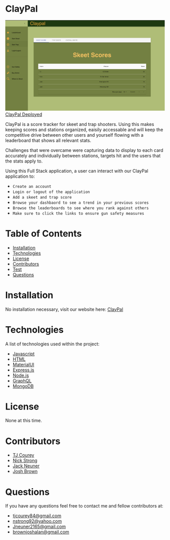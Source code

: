 # ClayPal

![Screenshot](client/src/components/img/cpscreenshoot.png)
[ClayPal Deployed](https://claypal.herokuapp.com/)

ClayPal is a score tracker for skeet and trap shooters. Using this makes keeping scores and stations organized, eaisily accessable and will keep the competitive drive between other users and yourself flowing with a leaderboard that shows all relevant stats.

Challenges that were overcame were capturing data to display to each card accurately and individually between stations, targets hit and the users that the stats apply to.

Using this Full Stack application, a user can interact with our ClayPal application to:

- `Create an account`
- `Login or logout of the application`
- `Add a skeet and trap score`
- `Browse your dashbaord to see a trend in your previous scores`
- `Browse the leaderboards to see where you rank against others`
- `Make sure to click the links to ensure gun safety measures`

# Table of Contents

- [Installation](#installation)
- [Technologies](#technologies)
- [License](#license)
- [Contributors](#contributors)
- [Test](#tests)
- [Questions](#questions)

# Installation

No installation necessary, visit our website here:
[ClayPal](https://claypal.herokuapp.com/)

# Technologies

A list of technologies used within the project:

- [Javascript](https://www.javascript.com/)
- [HTML](https://html.com/)
- [MaterialUI](https://material-ui.com/)
- [Express.js](https://expressjs.com/)
- [Node.js](https://nodejs.org/en/)
- [GraphQL](https://graphql.org/)
- [MongoDB](https://www.mongodb.com/)

# License

None at this time.

# Contributors

- [TJ Courey](https://github.com/TJCourey)
- [Nick Strong](https://github.com/strong-one)
- [Jack Neuner](https://github.com/jneuner21)
- [Josh Brown](https://github.com/Brownies-SE)

# Questions

If you have any questions feel free to contact me and fellow contributors at:

- tjcourey84@gmail.com
- nstrong92@yahoo.com
- Jneuner2165@gmail.com
- brownjoshalan@gmail.com
